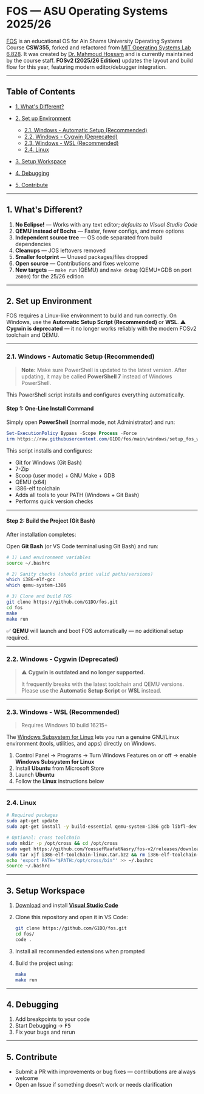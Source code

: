 # FOS — ASU Operating Systems 2025/26

[FOS][fos-v1] is an educational OS for Ain Shams University Operating Systems Course **CSW355**, forked and refactored from [MIT Operating Systems Lab 6.828][mit-6.828].
It was created by [Dr. Mahmoud Hossam][dr-m-h] and is currently maintained by the course staff.
**FOSv2 (2025/26 Edition)** updates the layout and build flow for this year, featuring modern editor/debugger integration.

[fos-v1]: https://github.com/mahossam/FOS-Ain-Shams-University-Educational-OS
[dr-m-h]: https://github.com/mahossam/
[mit-6.828]: http://ocw.mit.edu/courses/electrical-engineering-and-computer-science/6-828-operating-system-engineering-fall-2012/

---

## Table of Contents

* [1. What's Different?](#1-whats-different)
* [2. Set up Environment](#2-set-up-environment)

  * [2.1. Windows - Automatic Setup (Recommended)](#21-windows---automatic-setup-recommended)
  * [2.2. Windows - Cygwin (Deprecated)](#22-windows---cygwin-deprecated)
  * [2.3. Windows - WSL (Recommended)](#23-windows---wsl-alternative)
  * [2.4. Linux](#24-linux)
* [3. Setup Workspace](#3-setup-workspace)
* [4. Debugging](#4-debugging)
* [5. Contribute](#5-contribute)

---

## 1. What's Different?

1. **No Eclipse!** — Works with any text editor; *defaults to Visual Studio Code*
2. **QEMU instead of Bochs** — Faster, fewer configs, and more options
3. **Independent source tree** — OS code separated from build dependencies
4. **Cleanups** — JOS leftovers removed
5. **Smaller footprint** — Unused packages/files dropped
6. **Open source** — Contributions and fixes welcome
7. **New targets** — `make run` (QEMU) and `make debug` (QEMU+GDB on port `26000`) for the 25/26 edition

---

## 2. Set up Environment

FOS requires a Linux-like environment to build and run correctly.
On Windows, use the **Automatic Setup Script (Recommended)** or **WSL**.
⚠️ **Cygwin is deprecated** — it no longer works reliably with the modern FOSv2 toolchain and QEMU.

---

### 2.1. Windows - Automatic Setup (Recommended)

> **Note:** Make sure PowerShell is updated to the latest version. After updating, it may be called **PowerShell 7** instead of Windows PowerShell.

This PowerShell script installs and configures everything automatically.

#### Step 1: One-Line Install Command

Simply open **PowerShell** (normal mode, not Administrator) and run:

```powershell
Set-ExecutionPolicy Bypass -Scope Process -Force
irm https://raw.githubusercontent.com/G1DO/fos/main/windows/setup_fos_windows.ps1 | iex
```

This script installs and configures:

* Git for Windows (Git Bash)
* 7-Zip
* Scoop (user mode) + GNU Make + GDB
* QEMU (x64)
* i386-elf toolchain
* Adds all tools to your PATH (Windows + Git Bash)
* Performs quick version checks

---

#### Step 2: Build the Project (Git Bash)

After installation completes:

Open **Git Bash** (or VS Code terminal using Git Bash) and run:

```bash
# 1) Load environment variables
source ~/.bashrc

# 2) Sanity checks (should print valid paths/versions)
which i386-elf-gcc
which qemu-system-i386

# 3) Clone and build FOS
git clone https://github.com/G1DO/fos.git
cd fos
make
make run
```

✅ **QEMU** will launch and boot FOS automatically — no additional setup required.

---

### 2.2. Windows - Cygwin (Deprecated)

> ⚠️ **Cygwin is outdated and no longer supported.**
>
> It frequently breaks with the latest toolchain and QEMU versions.
> Please use the **Automatic Setup Script** or **WSL** instead.

---

### 2.3. Windows - WSL (Recommended)

> Requires Windows 10 build 16215+

The [Windows Subsystem for Linux][wsl] lets you run a genuine GNU/Linux environment (tools, utilities, and apps) directly on Windows.

1. Control Panel → Programs → Turn Windows Features on or off → enable **Windows Subsystem for Linux**
2. Install **Ubuntu** from Microsoft Store
3. Launch **Ubuntu**
4. Follow the **Linux** instructions below

[wsl]: https://docs.microsoft.com/en-us/windows/wsl/about

---

### 2.4. Linux

```bash
# Required packages
sudo apt-get update
sudo apt-get install -y build-essential qemu-system-i386 gdb libfl-dev

# Optional: cross toolchain
sudo mkdir -p /opt/cross && cd /opt/cross
sudo wget https://github.com/YoussefRaafatNasry/fos-v2/releases/download/toolchain/i386-elf-toolchain-linux.tar.bz2
sudo tar xjf i386-elf-toolchain-linux.tar.bz2 && rm i386-elf-toolchain-linux.tar.bz2
echo 'export PATH="$PATH:/opt/cross/bin"' >> ~/.bashrc
source ~/.bashrc
```

---

## 3. Setup Workspace

1. [Download][dl-vscode] and install [**Visual Studio Code**][vscode]

2. Clone this repository and open it in VS Code:

   ```bash
   git clone https://github.com/G1DO/fos.git
   cd fos/
   code .
   ```

3. Install all recommended extensions when prompted

4. Build the project using:

   ```bash
   make
   make run
   ```

[vscode]: https://code.visualstudio.com/
[dl-vscode]: https://code.visualstudio.com/

---

## 4. Debugging

1. Add breakpoints to your code
2. Start Debugging → <kbd>F5</kbd>
3. Fix your bugs and rerun

---

## 5. Contribute

* Submit a PR with improvements or bug fixes — contributions are always welcome
* Open an Issue if something doesn’t work or needs clarification
